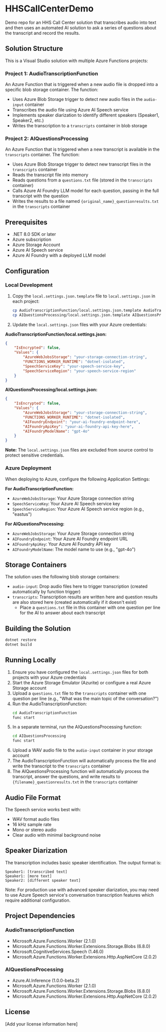 # HHSCallCenterDemo

Demo repo for an HHS Call Center solution that transcribes audio into text and then uses an automated AI solution to ask a series of questions about the transcript and record the results.

## Solution Structure

This is a Visual Studio solution with multiple Azure Functions projects:

### Project 1: AudioTranscriptionFunction
An Azure Function that is triggered when a new audio file is dropped into a specific blob storage container. The function:
- Uses Azure Blob Storage trigger to detect new audio files in the `audio-input` container
- Transcribes the audio file using Azure AI Speech service
- Implements speaker diarization to identify different speakers (Speaker1, Speaker2, etc.)
- Writes the transcription to a `transcripts` container in blob storage

### Project 2: AIQuestionsProcessing
An Azure Function that is triggered when a new transcript is available in the `transcripts` container. The function:
- Uses Azure Blob Storage trigger to detect new transcript files in the `transcripts` container
- Reads the transcript file into memory
- Reads questions from a `questions.txt` file (stored in the `transcripts` container)
- Calls Azure AI Foundry LLM model for each question, passing in the full transcript with the question
- Writes the results to a file named `{original_name}_questionresults.txt` in the `transcripts` container

## Prerequisites

- .NET 8.0 SDK or later
- Azure subscription
- Azure Storage Account
- Azure AI Speech service
- Azure AI Foundry with a deployed LLM model

## Configuration

### Local Development

1. Copy the `local.settings.json.template` file to `local.settings.json` in each project:
   ```bash
   cp AudioTranscriptionFunction/local.settings.json.template AudioTranscriptionFunction/local.settings.json
   cp AIQuestionsProcessing/local.settings.json.template AIQuestionsProcessing/local.settings.json
   ```

2. Update the `local.settings.json` files with your Azure credentials:

**AudioTranscriptionFunction/local.settings.json:**
```json
{
    "IsEncrypted": false,
    "Values": {
        "AzureWebJobsStorage": "your-storage-connection-string",
        "FUNCTIONS_WORKER_RUNTIME": "dotnet-isolated",
        "SpeechServiceKey": "your-speech-service-key",
        "SpeechServiceRegion": "your-speech-service-region"
    }
}
```

**AIQuestionsProcessing/local.settings.json:**
```json
{
    "IsEncrypted": false,
    "Values": {
        "AzureWebJobsStorage": "your-storage-connection-string",
        "FUNCTIONS_WORKER_RUNTIME": "dotnet-isolated",
        "AIFoundryEndpoint": "your-ai-foundry-endpoint-here",
        "AIFoundryApiKey": "your-ai-foundry-api-key-here",
        "AIFoundryModelName": "gpt-4o"
    }
}
```

**Note:** The `local.settings.json` files are excluded from source control to protect sensitive credentials.

### Azure Deployment

When deploying to Azure, configure the following Application Settings:

**For AudioTranscriptionFunction:**
- `AzureWebJobsStorage`: Your Azure Storage connection string
- `SpeechServiceKey`: Your Azure AI Speech service key
- `SpeechServiceRegion`: Your Azure AI Speech service region (e.g., "eastus")

**For AIQuestionsProcessing:**
- `AzureWebJobsStorage`: Your Azure Storage connection string
- `AIFoundryEndpoint`: Your Azure AI Foundry endpoint URL
- `AIFoundryApiKey`: Your Azure AI Foundry API key
- `AIFoundryModelName`: The model name to use (e.g., "gpt-4o")

## Storage Containers

The solution uses the following blob storage containers:
- `audio-input`: Drop audio files here to trigger transcription (created automatically by function trigger)
- `transcripts`: Transcription results are written here and question results are also stored here (created automatically if it doesn't exist)
  - Place a `questions.txt` file in this container with one question per line for the AI to answer about each transcript

## Building the Solution

```bash
dotnet restore
dotnet build
```

## Running Locally

1. Ensure you have configured the `local.settings.json` files for both projects with your Azure credentials
2. Start the Azure Storage Emulator (Azurite) or configure a real Azure Storage account
3. Upload a `questions.txt` file to the `transcripts` container with one question per line (e.g., "What was the main topic of the conversation?")
4. Run the AudioTranscriptionFunction:
   ```bash
   cd AudioTranscriptionFunction
   func start
   ```
5. In a separate terminal, run the AIQuestionsProcessing function:
   ```bash
   cd AIQuestionsProcessing
   func start
   ```
6. Upload a WAV audio file to the `audio-input` container in your storage account
7. The AudioTranscriptionFunction will automatically process the file and write the transcript to the `transcripts` container
8. The AIQuestionsProcessing function will automatically process the transcript, answer the questions, and write results to `{filename}_questionresults.txt` in the `transcripts` container

## Audio File Format

The Speech service works best with:
- WAV format audio files
- 16 kHz sample rate
- Mono or stereo audio
- Clear audio with minimal background noise

## Speaker Diarization

The transcription includes basic speaker identification. The output format is:
```
Speaker1: [transcribed text]
Speaker1: [more text]
Speaker2: [different speaker text]
```

Note: For production use with advanced speaker diarization, you may need to use Azure Speech service's conversation transcription features which require additional configuration.

## Project Dependencies

### AudioTranscriptionFunction
- Microsoft.Azure.Functions.Worker (2.1.0)
- Microsoft.Azure.Functions.Worker.Extensions.Storage.Blobs (6.8.0)
- Microsoft.CognitiveServices.Speech (1.46.0)
- Microsoft.Azure.Functions.Worker.Extensions.Http.AspNetCore (2.0.2)

### AIQuestionsProcessing
- Azure.AI.Inference (1.0.0-beta.2)
- Microsoft.Azure.Functions.Worker (2.1.0)
- Microsoft.Azure.Functions.Worker.Extensions.Storage.Blobs (6.8.0)
- Microsoft.Azure.Functions.Worker.Extensions.Http.AspNetCore (2.0.2)

## License

[Add your license information here]
